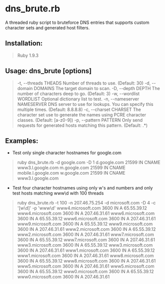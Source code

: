 dns_brute.rb
============

A threaded ruby script to bruteforce DNS entries that supports custom character sets and generated host filters.

Installation:
-------------
> Ruby 1.9.3

Usage: dns_brute [options]
--------------------------
>-t, --threads THEADS             Number of threads to use. (Default: 30)
>-d, --domain DOMAINS             The target domain to scan.
> -D, --depth DEPTH                The number of characters deep to go. (Default: 3)
> -w, --wordlist WORDLIST          Optional dictionary list to test.
> -n, --nameserver NAMESERVER      DNS server to use for lookups. You can specify this multiple times. (Default: 8.8.8.8)
> -c, --charset CHARSET            The character set use to generate the names using PCRE character classes. (Default: [a-z0-9])
> -p, --pattern PATTERN            Only send requests for generated hosts matching this pattern. (Default: .*)

Examples:
---------
* Test only single character hostnames for google.com
> ruby dns_brute.rb -d google.com -D 1
> d.google.com 21599 IN CNAME www3.l.google.com
> m.google.com 21599 IN CNAME mobile.l.google.com
> w.google.com 21599 IN CNAME www3.l.google.com

* Test four character hostnames using only w's and numbers and only test hosts matching www\d with 100 threads
> ruby dns_brute.rb -t 100 -n 207.46.75.254 -d microsoft.com -D 4 -c '[w\d]' -p 'www\d' 
> www4.microsoft.com 3600 IN A 65.55.39.12
> www4.microsoft.com 3600 IN A 207.46.31.61
> www6.microsoft.com 3600 IN A 65.55.39.12
> www6.microsoft.com 3600 IN A 207.46.31.61
> www9.microsoft.com 3600 IN A 65.55.39.12
> www9.microsoft.com 3600 IN A 207.46.31.61
> www2.microsoft.com 3600 IN A 65.55.39.12
> www2.microsoft.com 3600 IN A 207.46.31.61
> www7.microsoft.com 3600 IN A 65.55.39.12
> www7.microsoft.com 3600 IN A 207.46.31.61
> www3.microsoft.com 3600 IN A 65.55.39.12
> www3.microsoft.com 3600 IN A 207.46.31.61
> www1.microsoft.com 3600 IN A 65.55.39.12
> www1.microsoft.com 3600 IN A 207.46.31.61
> www8.microsoft.com 3600 IN A 65.55.39.12
> www8.microsoft.com 3600 IN A 207.46.31.61
> www5.microsoft.com 3600 IN A 207.46.31.61
> www5.microsoft.com 3600 IN A 65.55.39.12
> www0.microsoft.com 3600 IN A 65.55.39.12
> www0.microsoft.com 3600 IN A 207.46.31.61
